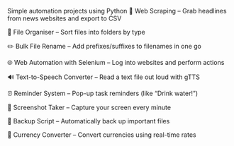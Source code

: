 Simple automation projects using Python
  📰 Web Scraping – Grab headlines from news websites and export to CSV

  📂 File Organiser – Sort files into folders by type

 ✏️ Bulk File Rename – Add prefixes/suffixes to filenames in one go

 🌐 Web Automation with Selenium – Log into websites and perform actions

 🔊 Text-to-Speech Converter – Read a text file out loud with gTTS

 ⏰ Reminder System – Pop-up task reminders (like “Drink water!”)

 📸 Screenshot Taker – Capture your screen every minute

 💾 Backup Script – Automatically back up important files

 💱 Currency Converter – Convert currencies using real-time rates
